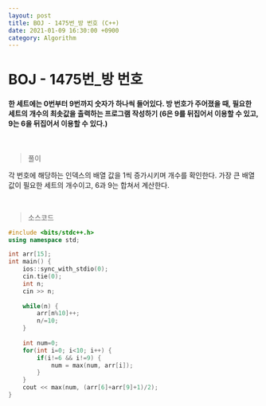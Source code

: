 ```yaml
---
layout: post
title: BOJ - 1475번_방 번호 (C++)
date: 2021-01-09 16:30:00 +0900
category: Algorithm
---
```


# BOJ - 1475번_방 번호

#### 한 세트에는 0번부터 9번까지 숫자가 하나씩 들어있다. 방 번호가 주어졌을 때, 필요한 세트의 개수의 최솟값을 출력하는 프로그램 작성하기 (6은 9를 뒤집어서 이용할 수 있고, 9는 6을 뒤집어서 이용할 수 있다.)

<br/>

> 풀이

각 번호에 해당하는 인덱스의 배열 값을 1씩 증가시키며 개수를 확인한다. 가장 큰 배열 값이 필요한 세트의 개수이고, 6과 9는 합쳐서 계산한다.

<br/>

> 소스코드

```c++
#include <bits/stdc++.h>
using namespace std;

int arr[15];
int main() {
    ios::sync_with_stdio(0);
	cin.tie(0);
	int n;
	cin >> n;
	
	while(n) {
		arr[n%10]++;
		n/=10;
	}
	
	int num=0;
	for(int i=0; i<10; i++) {
		if(i!=6 && i!=9) {
			num = max(num, arr[i]);	
		}
	}
	cout << max(num, (arr[6]+arr[9]+1)/2);
}
```

